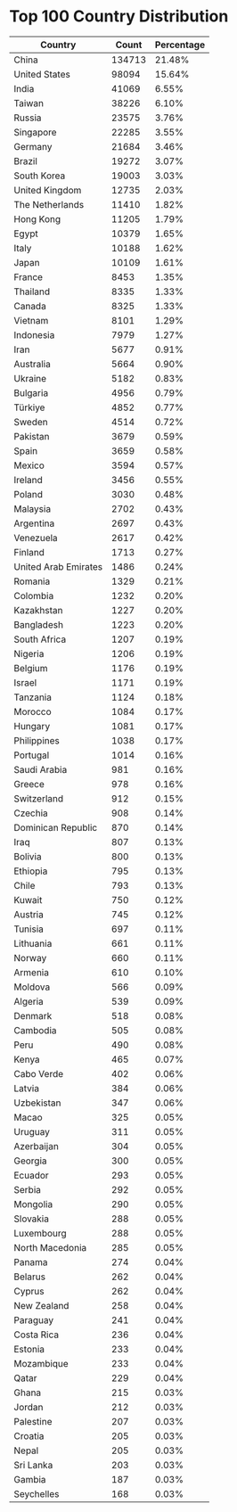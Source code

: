 # Top 100 Country Distribution
| Country | Count | Percentage |
|----|----|----|
| China | 134713 | 21.48% |
| United States | 98094 | 15.64% |
| India | 41069 | 6.55% |
| Taiwan | 38226 | 6.10% |
| Russia | 23575 | 3.76% |
| Singapore | 22285 | 3.55% |
| Germany | 21684 | 3.46% |
| Brazil | 19272 | 3.07% |
| South Korea | 19003 | 3.03% |
| United Kingdom | 12735 | 2.03% |
| The Netherlands | 11410 | 1.82% |
| Hong Kong | 11205 | 1.79% |
| Egypt | 10379 | 1.65% |
| Italy | 10188 | 1.62% |
| Japan | 10109 | 1.61% |
| France | 8453 | 1.35% |
| Thailand | 8335 | 1.33% |
| Canada | 8325 | 1.33% |
| Vietnam | 8101 | 1.29% |
| Indonesia | 7979 | 1.27% |
| Iran | 5677 | 0.91% |
| Australia | 5664 | 0.90% |
| Ukraine | 5182 | 0.83% |
| Bulgaria | 4956 | 0.79% |
| Türkiye | 4852 | 0.77% |
| Sweden | 4514 | 0.72% |
| Pakistan | 3679 | 0.59% |
| Spain | 3659 | 0.58% |
| Mexico | 3594 | 0.57% |
| Ireland | 3456 | 0.55% |
| Poland | 3030 | 0.48% |
| Malaysia | 2702 | 0.43% |
| Argentina | 2697 | 0.43% |
| Venezuela | 2617 | 0.42% |
| Finland | 1713 | 0.27% |
| United Arab Emirates | 1486 | 0.24% |
| Romania | 1329 | 0.21% |
| Colombia | 1232 | 0.20% |
| Kazakhstan | 1227 | 0.20% |
| Bangladesh | 1223 | 0.20% |
| South Africa | 1207 | 0.19% |
| Nigeria | 1206 | 0.19% |
| Belgium | 1176 | 0.19% |
| Israel | 1171 | 0.19% |
| Tanzania | 1124 | 0.18% |
| Morocco | 1084 | 0.17% |
| Hungary | 1081 | 0.17% |
| Philippines | 1038 | 0.17% |
| Portugal | 1014 | 0.16% |
| Saudi Arabia | 981 | 0.16% |
| Greece | 978 | 0.16% |
| Switzerland | 912 | 0.15% |
| Czechia | 908 | 0.14% |
| Dominican Republic | 870 | 0.14% |
| Iraq | 807 | 0.13% |
| Bolivia | 800 | 0.13% |
| Ethiopia | 795 | 0.13% |
| Chile | 793 | 0.13% |
| Kuwait | 750 | 0.12% |
| Austria | 745 | 0.12% |
| Tunisia | 697 | 0.11% |
| Lithuania | 661 | 0.11% |
| Norway | 660 | 0.11% |
| Armenia | 610 | 0.10% |
| Moldova | 566 | 0.09% |
| Algeria | 539 | 0.09% |
| Denmark | 518 | 0.08% |
| Cambodia | 505 | 0.08% |
| Peru | 490 | 0.08% |
| Kenya | 465 | 0.07% |
| Cabo Verde | 402 | 0.06% |
| Latvia | 384 | 0.06% |
| Uzbekistan | 347 | 0.06% |
| Macao | 325 | 0.05% |
| Uruguay | 311 | 0.05% |
| Azerbaijan | 304 | 0.05% |
| Georgia | 300 | 0.05% |
| Ecuador | 293 | 0.05% |
| Serbia | 292 | 0.05% |
| Mongolia | 290 | 0.05% |
| Slovakia | 288 | 0.05% |
| Luxembourg | 288 | 0.05% |
| North Macedonia | 285 | 0.05% |
| Panama | 274 | 0.04% |
| Belarus | 262 | 0.04% |
| Cyprus | 262 | 0.04% |
| New Zealand | 258 | 0.04% |
| Paraguay | 241 | 0.04% |
| Costa Rica | 236 | 0.04% |
| Estonia | 233 | 0.04% |
| Mozambique | 233 | 0.04% |
| Qatar | 229 | 0.04% |
| Ghana | 215 | 0.03% |
| Jordan | 212 | 0.03% |
| Palestine | 207 | 0.03% |
| Croatia | 205 | 0.03% |
| Nepal | 205 | 0.03% |
| Sri Lanka | 203 | 0.03% |
| Gambia | 187 | 0.03% |
| Seychelles | 168 | 0.03% |
